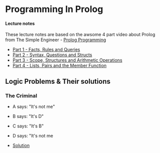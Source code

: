 # Programming In Prolog
#### Lecture notes

These lecture notes are based on the awsome 4 part video about Prolog from The Simple Engineer - [Prolog Programming](https://www.youtube.com/playlist?list=PLVmRRBrc2pRCWtYk752jCIfhD8GmoYfc_)



* [Part 1 - Facts, Rules and Queries](part1.md)
* [Part 2 - Syntax, Questions and Structs](part2.md)
* [Part 3 - Scope, Structures and Arithmetic Operations](part3.md)
* [Part 4 - Lists, Pairs and the Member Function](part4.md)


## Logic Problems & Their solutions

### The Criminal

* A says: "It's not me"
* B says: "It's D"
* C says: "It's B"
* D says: "It's not me

* [Solution](logic_problems/criminals.pl)